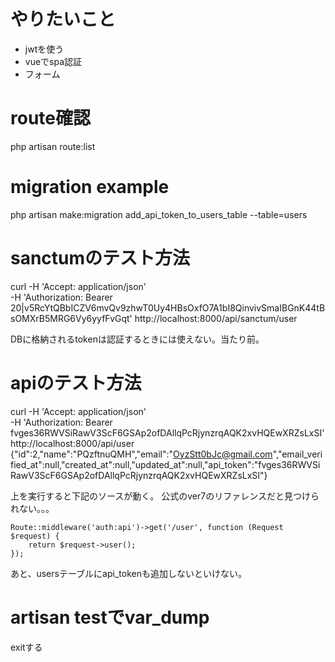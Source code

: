 # やりたいこと
- jwtを使う
- vueでspa認証
- フォーム

# route確認
php artisan route:list

# migration example
php artisan make:migration add_api_token_to_users_table --table=users

# sanctumのテスト方法
curl -H 'Accept: application/json' \
  -H 'Authorization: Bearer 20|v5RcYtQBbICZV6mvQv9zhwT0Uy4HBsOxfO7A1bI8QinvivSmaIBGnK44tBsOMXrB5MRG6Vy6yyfFvGqt' http://localhost:8000/api/sanctum/user

DBに格納されるtokenは認証するときには使えない。当たり前。

# apiのテスト方法
curl -H 'Accept: application/json' \
  -H 'Authorization: Bearer fvges36RWVSiRawV3ScF6GSAp2ofDAllqPcRjynzrqAQK2xvHQEwXRZsLxSI' http://localhost:8000/api/user
{"id":2,"name":"PQzftnuQMH","email":"OyzStt0bJc@gmail.com","email_verified_at":null,"created_at":null,"updated_at":null,"api_token":"fvges36RWVSiRawV3ScF6GSAp2ofDAllqPcRjynzrqAQK2xvHQEwXRZsLxSI"}

上を実行すると下記のソースが動く。
公式のver7のリファレンスだと見つけられない。。。
```
Route::middleware('auth:api')->get('/user', function (Request $request) {
    return $request->user();
});
```
あと、usersテーブルにapi_tokenも追加しないといけない。

# artisan testでvar_dump
exitする